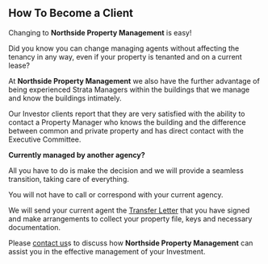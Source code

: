 ## How To Become a Client ##

Changing to **Northside Property Management** is easy!

Did you know you can change managing agents without affecting the tenancy in any way, even if your property is tenanted and on a current lease?

At **Northside Property Management** we also have the further advantage of being experienced Strata Managers within the buildings that we manage and know the buildings intimately.

Our Investor clients report that they are very satisfied with the ability to contact a Property Manager who knows the building and the difference between common and private property and has direct contact with the Executive Committee.


**Currently managed by another agency?**

All you have to do is make the decision and we will provide a seamless transition, taking care of everything.

You will not have to call or correspond with your current agency.

We will send your current agent the [Transfer Letter](http://sample.com.au "documents_Property_Management_transfer_letter") that you have signed and make arrangements to collect your property file, keys and necessary documentation.

Please [contact us](sample.com.au "contact page")s to discuss how **Northside Property Management** can assist you in the effective management of your Investment.